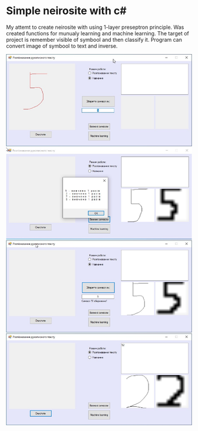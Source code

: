 # Simple neirosite with c#
My attemt to create neirosite with using 1-layer preseptron principle.
Was created functions for munualy learning and machine learning. 
The target of project is remember visible of symbool and then classify it.
Program can convert image of symbool to text and inverse.

![Image alt](https://github.com/andrigel/neirosite_cSharp/raw/screens/1.jpg)
![Image alt](https://github.com/andrigel/neirosite_cSharp/raw/screens/2.jpg)
![Image alt](https://github.com/andrigel/neirosite_cSharp/raw/screens/3.jpg)
![Image alt](https://github.com/andrigel/neirosite_cSharp/raw/screens/4.jpg)
